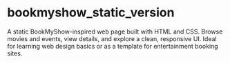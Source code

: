 # bookmyshow_static_version
A static BookMyShow-inspired web page built with HTML and CSS. Browse movies and events, view details, and explore a clean, responsive UI. Ideal for learning web design basics or as a template for entertainment booking sites.
